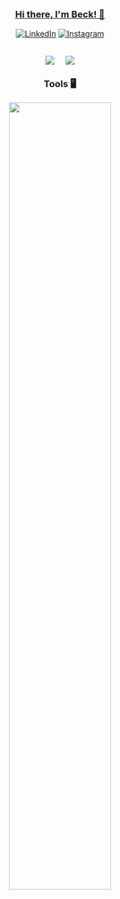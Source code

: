 <div align="center">

### [Hi there, I'm Beck! 👋](https://portfolio-luishbeck.vercel.app/)

[![LinkedIn](https://skillicons.dev/icons?i=linkedin)](https://www.linkedin.com/in/luísbeck)
[![Instagram](https://skillicons.dev/icons?i=instagram)](https://www.instagram.com/beck_luis_/)
</div><br>

<div style="display: flex; justify-content: center;">
    <img src="https://github-readme-stats.vercel.app/api?username=LuisHBeck&show_icons=true&theme=dark&hide_border=false&locale=en" style="margin-right: 10px;" />
    <img src="https://api.githubtrends.io/user/svg/LuisHBeck/repos?time_range=one_year&group=other&loc_metric=changed&theme=dark" style="margin-left: 10px;" />
</div>

<div align="center">

### Tools 🖥️
<div align="center">
	<p>
  		<a>
    		<img src="https://skillicons.dev/icons?i=java,spring,docker,git,py,django,&perline=6" width="60%" height="60%"/>
  		</a>
	</p>
</div>
</div>
